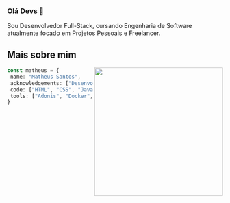 ### Olá Devs 👋

Sou Desenvolvedor Full-Stack, cursando Engenharia de Software atualmente focado em Projetos Pessoais e Freelancer.

## Mais sobre mim

<img align="right" width="300" src="https://i2.wp.com/allhtaccess.info/wp-content/uploads/2018/03/programming.gif?fit=1281%2C716&ssl=1" />

```typescript
const matheus = {
 name: "Matheus Santos",
 acknowledgements: ["Desenvolvimento Web", "Desenvolvimento Mobile", "Jogos Eletrônicos"],
 code: ["HTML", "CSS", "JavaScript", "Typescript", "C#", "Java", "Lua", "C++"],
 tools: ["Adonis", "Docker", "Next", "Node", "Nuxt", "React", "React Native", "Vue", "VSCode"]
}
```